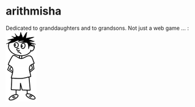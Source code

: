 # arithmisha
Dedicated to granddaughters and to grandsons.
Not just a web game ... :![Click me to play](/img/misha.gif)
